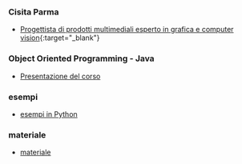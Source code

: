 ### Cisita Parma
- [Progettista di prodotti multimediali esperto in grafica e computer vision](https://www.cisita.parma.it/course/progettista-multimediale/#:~:text=Il%20progettista%20di%20prodotti%20multimediali,Realt%C3%A0%20Virtuale%2C%20Realt%C3%A0%20Mista){:target="_blank"}

### Object Oriented Programming - Java
- [Presentazione del corso](http://albertoferrari.github.io/oop_Python/lezioni/OOPPython-00-presentazione.pdf)

### esempi
- [esempi in Python](https://github.com/albertoferrari/oop_Python/tree/master/esempi)

### materiale
- [materiale](https://github.com/albertoferrari/oop_Python/materiale)
